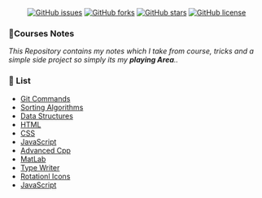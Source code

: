 <p align = "center"

[![GitHub issues](https://img.shields.io/github/issues/AbdallahHemdan/Courses-Notes)](https://github.com/AbdallahHemdan/Courses-Notes/issues)
[![GitHub forks](https://img.shields.io/github/forks/AbdallahHemdan/Courses-Notes)](https://github.com/AbdallahHemdan/Courses-Notes/network)
[![GitHub stars](https://img.shields.io/github/stars/AbdallahHemdan/Courses-Notes)](https://github.com/AbdallahHemdan/Courses-Notes/stargazers)
[![GitHub license](https://img.shields.io/github/license/AbdallahHemdan/Courses-Notes)](https://github.com/AbdallahHemdan/Courses-Notes/blob/master/LICENSE)

</p>

### 📜Courses Notes
*This Repository contains my notes which I take from course, tricks and a simple side project so simply its my __playing Area__..*

### 📌 List
- [Git Commands](https://github.com/AbdallahHemdan/Courses-Notes/blob/master/Git-Commands.md) 
- [Sorting Algorithms](https://github.com/AbdallahHemdan/Courses-Notes/tree/master/Algorithms/Sorting) 
- [Data Structures](https://github.com/AbdallahHemdan/Courses-Notes/tree/master/Data%20Structure) 
- [HTML](https://github.com/AbdallahHemdan/Courses-Notes/tree/master/HTML) 
- [CSS](https://github.com/AbdallahHemdan/Courses-Notes/tree/master/CSS) 
- [JavaScript](https://github.com/AbdallahHemdan/Courses-Notes/tree/master/JavaScript) 
- [Advanced Cpp](https://github.com/AbdallahHemdan/Courses-Notes/tree/master/Advanced%20C%2B%2B)
- [MatLab](https://github.com/AbdallahHemdan/Courses-Notes/tree/master/Matlab)
- [Type Writer](https://github.com/AbdallahHemdan/Courses-Notes/tree/master/Type%20Writer)
- [Rotationl Icons](https://github.com/AbdallahHemdan/Courses-Notes/tree/master/Rotational%20Icons) 
- [JavaScript](https://github.com/AbdallahHemdan/Courses-Notes/tree/master/ES6) 

